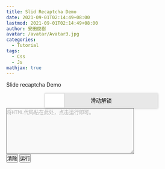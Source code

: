 ```yaml
---
title: Slid Recaptcha Demo
date: 2021-09-01T02:14:49+08:00
lastmod: 2021-09-01T02:14:49+08:00
author: 安田俊樹
avatar: /avatar/Avatar3.jpg
categories:
  - Tutorial
tags:
  - Css
  - Js
mathjax: true
---
```

Slide recaptcha Demo
<!--more-->
<head>
    <!--注：这里首次用到了iconfont的语法，即矢量图标-->
    <link rel="stylesheet" href="font/iconfont.css">
    <style>
        *{
            padding: 0;
            margin: 0;
        }
        #box{
            position: relative;
            width: 300px;
            height: 40px;
            margin: 0 auto;
            margin-top: 10px; 
            background-color: #e8e8e8;
            box-shadow: 1px 1px 5px rgba(0,0,0,0.2);
        }
        .bgColor{
            position: absolute;
            left:0;
            top:0;
            width:40px;
            height: 40px;
            background-color: lightblue;
        }
        .txt{
            position: absolute;
            width: 100%;
            height: 40px;
            line-height: 40px;
            font-size: 14px;
            color: #000;
            text-align: center;
        }
        .slider{
            position: absolute;
            left:0;
            top:0;
            width: 50px;
            height: 38px;
            border: 1px solid #ccc;
            background: #fff;
            text-align: center;
            cursor: move;
        }
        .slider>i{
            position: absolute;
            top:50%;
            left:50%;
            transform: translate(-50%,-50%);
        }
        .slider.active>i{
            color:green;
        }
    </style>
</head>
<body>
    <div id="box" onselectstart="return false;">
        <div class="bgColor"></div>
        <div class="txt" >滑动解锁</div>
        <!--给i标签添加上相应字体图标的类名即可-->
        <div class="slider"><i class="iconfont icon-double-right"></i></div>
    </div>  
    <script>
        //一、定义了一个获取元素的方法
        function getEle(selector){
            return document.querySelector(selector);
        }
        //二、获取到需要用到的DOM元素
        var box = getEle("#box"),//容器
            bgColor = getEle(".bgColor"),//背景色
            txt = getEle(".txt"),//文本
            slider = getEle(".slider"),//滑块
            icon = getEle(".slider>i"),
            successMoveDistance = box.offsetWidth- slider.offsetWidth,//解锁需要滑动的距离
            downX,//用于存放鼠标按下时的位置
            isSuccess = false;//是否解锁成功的标志，默认不成功
        //三、给滑块添加鼠标按下事件
        slider.onmousedown = mousedownHandler;
        //3.1鼠标按下事件的方法实现
        function mousedownHandler(e){
            bgColor.style.transition = "";
            slider.style.transition = "";
            var e = e || window.event || e.which;
            downX = e.clientX;
            //在鼠标按下时，分别给鼠标添加移动和松开事件
            document.onmousemove = mousemoveHandler;
            document.onmouseup = mouseupHandler;
        };
        //四、定义一个获取鼠标当前需要移动多少距离的方法
        function getOffsetX(offset,min,max){
            if(offset < min){
                offset = min;
            }else if(offset > max){
                offset = max;
            }
            return offset;
        }
        //3.1.1鼠标移动事件的方法实现
        function mousemoveHandler(e){
            var e = e || window.event || e.which;
            var moveX = e.clientX;
            var offsetX = getOffsetX(moveX - downX,0,successMoveDistance);
            bgColor.style.width = offsetX + "px";
            slider.style.left = offsetX + "px";
            if(offsetX == successMoveDistance){
                success();
            }
            //如果不设置滑块滑动时会出现问题（目前还不知道为什么）
            e.preventDefault();
        };
        //3.1.2鼠标松开事件的方法实现
        function mouseupHandler(e){
            if(!isSuccess){
                bgColor.style.width = 0 + "px";
                slider.style.left = 0 + "px";
                bgColor.style.transition = "width 0.8s linear";
                slider.style.transition = "left 0.8s linear";
            }
            document.onmousemove = null;
            document.onmouseup = null;
        };
        //五、定义一个滑块解锁成功的方法
        function success(){
            isSuccess = true;
            txt.innerHTML = "解锁成功";
            bgColor.style.backgroundColor ="lightgreen";
            slider.className = "slider active";
            icon.className = "iconfont icon-xuanzhong";
            //滑动成功时，移除鼠标按下事件和鼠标移动事件
            slider.onmousedown = null;
            document.onmousemove = null;
        };
    </script>
</body>

<head>
  <meta charset="utf-8">
  <title>在线运行HTML代码器（一）</title>
  <script>
    window.onload = function(){
      var btrun = document.getElementById("btrun");
      var cdarea = document.getElementById("cdarea");
      btrun.onclick = function(){
        if(cdarea.value != "将HTML代码粘在此处，点击运行即可。"){
          var newwin = window.open('', "_blank", '');
          newwin.document.open('text/html', 'replace');
          newwin.opener = null;
          newwin.document.write(cdarea.value);
          newwin.document.close();
        } else {
          alert("请将需要运行的HTML填写到输入框后再运行！");
        }
      }
    }
    function codeClear()
    {
      document.getElementById('cdarea').value = "";
      document.getElementById('cdarea').focus();
    }
  </script>
</head>

<body>
  <textarea id="cdarea" style="background: #f9f9f9; color: #b4b4b4;" rows="8" cols="40" onfocus="if(this.value=='将HTML代码粘在此处，点击运行即可。') {this.value=''; this.style.color='#000000'; this.style.fontFamily='Courier New'; this.style.fontSize='14px'}" onblur="if(this.value=='') {this.value='将HTML代码粘在此处，点击运行即可。'; this.style.color='#ACA899';}">将HTML代码粘在此处，点击运行即可。</textarea>
  <br />
  <input id="btclear" type="button" value="清除" onclick="codeClear();" />
  <input id="btrun" type="button" value="运行" />
</body>